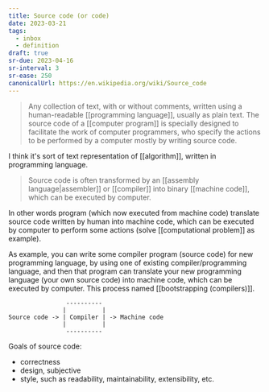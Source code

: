 ```yaml
---
title: Source code (or code)
date: 2023-03-21
tags:
  - inbox
  - definition
draft: true
sr-due: 2023-04-16
sr-interval: 3
sr-ease: 250
canonicalUrl: https://en.wikipedia.org/wiki/Source_code
---
```


> Any collection of text, with or without comments, written using a
> human-readable [[programming language]], usually as plain text.
> The source code of a [[computer program]] is specially designed
> to facilitate the work of computer programmers, who specify the actions to be
> performed by a computer mostly by writing source code.

I think it's sort of text representation of [[algorithm]], written
in programming language.

> Source code is often transformed by an
> [[assembly language|assembler]] or [[compiler]] into
> binary [[machine code]], which can be executed by computer.

In other words program (which now executed from machine code) translate source
code written by human into machine code, which can be executed by computer to
perform some actions (solve [[computational problem]] as example).

As example, you can write some compiler program (source code) for new
programming language, by using one of existing compiler/programming language,
and then that program can translate your new programming language (your own
source code) into machine code, which can be executed by computer. This process
named [[bootstrapping (compilers)]].

```
                ----------
               |          |
Source code -> | Compiler | -> Machine code
               |          |
                ----------

```

Goals of source code:

- correctness
- design, subjective
- style, such as readability, maintainability, extensibility, etc.
